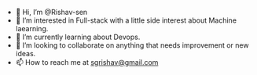 - 👋 Hi, I’m @Rishav-sen
- 👀 I’m interested in Full-stack with a little side interest about Machine laearning.
- 🌱 I’m currently learning about Devops.
- 💞️ I’m looking to collaborate on anything that needs improvement or new ideas.
- 📫 How to reach me at sgrishav@gmail.com

<!---
Rishav-sen/Rishav-sen is a ✨ special ✨ repository because its `README.md` (this file) appears on your GitHub profile.
You can click the Preview link to take a look at your changes.
--->
